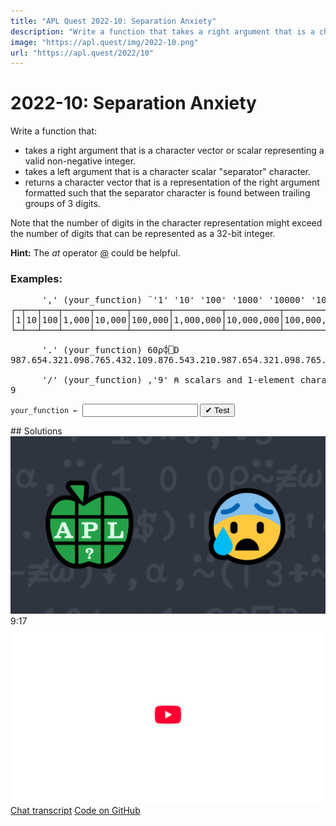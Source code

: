```yaml
---
title: "APL Quest 2022-10: Separation Anxiety"
description: "Write a function that takes a right argument that is a character vector or scalar representing a valid non-negative integer and a left argument that is a character scalar "separator" character and returns a character vector that is a representation of the right argument formatted such that the separator character is found between trailing groups of 3 digits."
image: "https://apl.quest/img/2022-10.png"
url: "https://apl.quest/2022/10"
---
```


# <span class=s>2022-</span>10: Separation Anxiety
<!-- Write a function that takes a right argument that is a character vector or scalar representing a valid non-negative integer and a left argument that is a character scalar "separator" character and returns a character vector that is a representation of the right argument formatted such that the separator character is found between trailing groups of 3 digits. -->
<p>Write a function that:</p>
<p>
    <ul>
        <li>takes a right argument that is a character vector or scalar representing a valid non-negative integer.</li>
        <li>takes a left argument that is a character scalar "separator" character.</li>
        <li>returns a character vector that is a representation of the right argument formatted such that the separator character is found between trailing groups of 3 digits.</li>
    </ul>
</p>
<p>Note that the number of digits in the character representation might exceed the number of digits that can be represented as a 32-bit integer. </p>
<p><i class="fas fa-lightbulb-on"></i> <strong>Hint:</strong> The <em>at</em> operator <a href="http://help.dyalog.com/latest/#Language/Primitive%20Operators/At.htm" class="APL" target="_blank">@</a> could be helpful.</p>

### Examples:
<pre class="APL">
      ',' (your_function) ¨'1' '10' '100' '1000' '10000' '100000' '1000000' '10000000' '100000000' '1000000000' '10000000000'
┌─┬──┬───┬─────┬──────┬───────┬─────────┬──────────┬───────────┬─────────────┬──────────────┐
│1│10│100│1,000│10,000│100,000│1,000,000│10,000,000│100,000,000│1,000,000,000│10,000,000,000│
└─┴──┴───┴─────┴──────┴───────┴─────────┴──────────┴───────────┴─────────────┴──────────────┘
          
      '.' (your_function) 60⍴⌽⎕D
987.654.321.098.765.432.109.876.543.210.987.654.321.098.765.432.109.876.543.210
      
      '/' (your_function) ,'9' ⍝ scalars and 1-element character vectors are equivalent
9
</pre>
<div class="pdiv">
  <code onclick="p_Input.focus()">your_function ← </code><input id="p_Input" autocomplete="off" spellcheck="false" oninput="this.parentElement.querySelector`button`.disabled=false;localStorage.setItem(window.location.pathname,this.value)" onkeypress="subm(event)">
  <button onclick="alert$.next`Testing…`;submitSolution`p`" class="md-button md-button--primary">&#x2714; Test</button>
</div>
<blockquote id="p_Output"></blockquote>
## Solutions
<div onclick="play(this)" title="Video on YouTube" class="yt">
<img alt="Video Thumbnail" src="../../img/2022-10.png">
<time>9:17</time>
<img alt="YouTube" src="../../img/yt-big.png">
</div>
<a href="https://chat.stackexchange.com/transcript/52405?m=64917683#64917683" target="_blank" class="md-button md-button--primary">Chat transcript</a>
<a href="https://github.com/abrudz/apl_quest/tree/main/2022/10.apl" target="_blank" class="md-button md-button--primary right">Code on GitHub</a>

<script>
    testCases={"a":[["','","'0'"],["'.'","'1'"],["⎕A[?26]","⍕1+?7"],["','","'9'"],["','","⍕+∘?⍨10"],["','","'99'"],["','","⍕+∘?⍨100"],["','","'999'"],["','","⍕+∘?⍨1000"],["'-'","'999999'"],["'E'","⍕+∘?⍨1e6"],["'/'","'999999999'"],["⎕A[?26]","⍕1e9×?9"],["''''","1↓40⍴⎕D"]],"b":[["'.'","'9'"],["' '","'999999999999'"],["'0'","'1000000000000'"],["'9'","'999999999999999'"]],"f":"{⍵≢⍕⍵:⍺ ∇ 1↓0⍕⍵ ⋄ ⌽⍺@{m}n⍀⍨~m←0 0 0 1⍴⍨1+⌊3÷⍨4×¯1+≢n←⌽⍵}"}
    p_Input.value=localStorage.getItem(window.location.pathname)
    play=e=>e.outerHTML=`<iframe src="https://www.youtube.com/embed/VWXqtokDgNQ?list=PLYKQVqyrAEj9wDIUyLDGtDAFTKY38BUMN&autoplay=1" title="<span class=s>2022-</span>10: Separation Anxiety (APL Quest 2022-10)" frameborder="0" allow="accelerometer; autoplay; clipboard-write; encrypted-media; gyroscope; picture-in-picture; web-share" referrerpolicy="strict-origin-when-cross-origin" allowfullscreen></iframe>`
</script>
